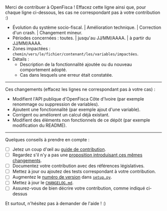Merci de contribuer à OpenFisca ! Effacez cette ligne ainsi que, pour chaque ligne ci-dessous, les cas ne correspondant pas à votre contribution :)

* Évolution du système socio-fiscal. | Amélioration technique. | Correction d'un crash. | Changement mineur.
* Périodes concernées : toutes. | jusqu'au JJ/MM/AAAA. | à partir du JJ/MM/AAAA.
* Zones impactées : `chemin/vers/le/fichier/contenant/les/variables/impactées`.
* Détails :
  - Description de la fonctionnalité ajoutée ou du nouveau comportement adopté.
  - Cas dans lesquels une erreur était constatée.

- - - -

Ces changements (effacez les lignes ne correspondant pas à votre cas) :

- Modifient l'API publique d'OpenFisca Côte d'Ivoire (par exemple renommage ou suppression de variables).
- Ajoutent une fonctionnalité (par exemple ajout d'une variable).
- Corrigent ou améliorent un calcul déjà existant.
- Modifient des éléments non fonctionnels de ce dépôt (par exemple modification du README).

- - - -

Quelques conseils à prendre en compte :

- [ ] Jetez un coup d'œil au [guide de contribution](https://github.com/openfisca/openfisca-senegal/blob/master/CONTRIBUTING.md).
- [ ] Regardez s'il n'y a pas une [proposition introduisant ces mêmes changements](https://github.com/openfisca/openfisca-senegal/pulls).
- [ ] Documentez votre contribution avec des références législatives.
- [ ] Mettez à jour ou ajoutez des tests correspondant à votre contribution.
- [ ] Augmentez le [numéro de version](https://speakerdeck.com/mattisg/git-session-2-strategies?slide=81) dans [`setup.py`](https://github.com/openfisca/openfisca-senegal/blob/master/setup.py).
- [ ] Mettez à jour le [`CHANGELOG.md`](https://github.com/openfisca/openfisca-senegal/blob/master/CHANGELOG.md).
- [ ] Assurez-vous de bien décrire votre contribution, comme indiqué ci-dessus

Et surtout, n'hésitez pas à demander de l'aide ! :)
